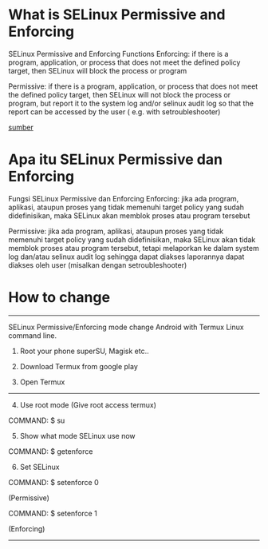 # What is SELinux Permissive and Enforcing

SELinux Permissive and Enforcing Functions
Enforcing: if there is a program, application, or process that does not meet the defined policy target, then SELinux will block the process or program

Permissive: if there is a program, application, or process that does not meet the defined policy target, then SELinux will not block the process or program, but report it to the system log and/or selinux audit log so that the report can be accessed by the user ( e.g. with setroubleshooter)

<a href="https://dedehamza.wordpress.com/2013/09/26/selinux-permissive-enforcing-apa-itu/" target="_blank">sumber</a>

# Apa itu SELinux Permissive dan Enforcing

Fungsi SELinux Permissive dan Enforcing
Enforcing: jika ada program, aplikasi, ataupun proses yang tidak memenuhi target policy yang sudah didefinisikan, maka SELinux akan memblok proses atau program tersebut

Permissive: jika ada program, aplikasi, ataupun proses yang tidak memenuhi target policy yang sudah didefinisikan, maka SELinux akan tidak memblok proses atau program tersebut, tetapi melaporkan ke dalam system log dan/atau selinux audit log sehingga dapat diakses laporannya dapat diakses oleh user (misalkan dengan setroubleshooter)

# How to change
_____________________________________
SELinux Permissive/Enforcing mode change Android with Termux Linux command line.

1. Root your phone superSU, Magisk etc..

2. Download Termux from google play

3. Open Termux
_____________________________________
4. Use root mode (Give root access termux)
  
 COMMAND: $ su   

5. Show what mode SELinux use now

COMMAND: $ getenforce

6. Set SELinux 
 
 COMMAND: $ setenforce 0

(Permissive)

COMMAND: $ setenforce 1

(Enforcing)
____________________________________
